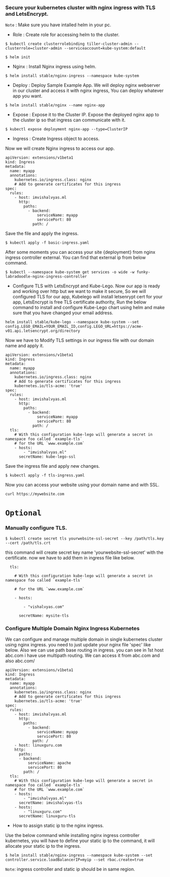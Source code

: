 ### Secure your kubernetes cluster with nginx ingress with TLS and LetsEncrypt.

`Note` : Make sure you have intalled helm in your pc.

* Role : Create role for accessing helm to the cluster.
```
$ kubectl create clusterrolebinding tiller-cluster-admin --clusterrole=cluster-admin --serviceaccount=kube-system:default
```
```
$ helm init
```

* Nginx : Install Nginx ingress using helm.
```
$ helm install stable/nginx-ingress --namespace kube-system
```

* Deploy : Deploy Sample Example App.
We will deploy nginx webserver in our cluster and access it with nginx ingress, You can deploy whatever app you want.
```
$ helm install stable/nginx --name nginx-app
```


* Expose : Expose it to the Cluster IP.
Expose the deployed nginx app to the cluster ip so that ingress can communicate with it.
```
$ kubectl expose deployment nginx-app --type=ClusterIP
```



* Ingress : Create Ingress object to access.

Now we will create Nginx ingress to access our app.


```
apiVersion: extensions/v1beta1
kind: Ingress
metadata:
  name: myapp
  annotations:
    kubernetes.io/ingress.class: nginx
    # Add to generate certificates for this ingress
spec:
  rules:
    - host: imvishalvyas.ml
      http:
        paths:
          - backend:
              serviceName: myapp
              servicePort: 80
            path: /

```

Save the file and apply the ingress.

```
$ kubectl apply -f basic-ingress.yaml
```


After some moments you can access your site {deployment} from nginx ingress controller external. You can find that external ip from below command.
```
$ kubectl --namespace kube-system get services -o wide -w funky-labradoodle-nginx-ingress-controller
```




* Configure TLS with LetsEncrypt and Kube-Lego.
Now our app is ready and working over http but we want to make it secure, So we will configured TLS for our app, Kubelego will install letsenrypt cert for your app, LetsEncrypt is free TLS certificate authority, Run the below command to install and configure Kube-Lego chart using helm and make sure that you have changed your email address.

```
helm install stable/kube-lego --namespace kube-system --set config.LEGO_EMAIL=YOUR_EMAIL_ID,config.LEGO_URL=https://acme-v01.api.letsencrypt.org/directory
```

Now we have to Modify TLS settings in our ingress file with our domain name and apply it.

```
apiVersion: extensions/v1beta1
kind: Ingress
metadata:
  name: myapp
  annotations:
    kubernetes.io/ingress.class: nginx
    # Add to generate certificates for this ingress
    kubernetes.io/tls-acme: 'true'
spec:
  rules:
    - host: imvishalvyas.ml
      http:
        paths:
          - backend:
              serviceName: myapp
              servicePort: 80
            path: /
  tls:
    # With this configuration kube-lego will generate a secret in namespace foo called `example-tls`
    # for the URL `www.example.com`
    - hosts:
        - "imvishalvyas.ml"
      secretName: kube-lego-ssl

```



Save the ingress file and apply new changes.

```
$ kubectl apply -f tls-ingress.yaml
```


Now you can access your website using your domain name and with SSL.

```
curl https://mywebsite.com
```


# `Optional`

### Manually configure TLS.
```
$ kubectl create secret tls yourwebsite-ssl-secret --key /path/tls.key --cert /path/tls.crt
```
this command will create secret key name 'yourwebsite-ssl-secret' with the certificate. now we have to add them in ingress file like below.

```
  tls:

    # With this configuration kube-lego will generate a secret in namespace foo called `example-tls`

    # for the URL `www.example.com`

    - hosts:

        - "vishalvyas.com"

      secretName: mysite-tls
```

### Configure Multiple Domain Nginx Ingress Kubernetes

We can configure and manage multiple domain in single kubernetes cluster using nginx ingress. you need to just update your nginx file 'spec' like below. Also we can use path base routing in ingress. you can see in 1st host abc.com i have use multipath routing. We can access it from abc.com and also abc.com/

```
apiVersion: extensions/v1beta1
kind: Ingress
metadata:
  name: myapp
  annotations:
    kubernetes.io/ingress.class: nginx
    # Add to generate certificates for this ingress
    kubernetes.io/tls-acme: 'true'
spec:
  rules:
    - host: imvishalvyas.ml
      http:
        paths:
          - backend:
              serviceName: myapp
              servicePort: 80
            path: /
    - host: linuxguru.com
    http:
      paths:
      - backend:
          serviceName: apache
          servicePort: 80
        path: /
  tls:
    # With this configuration kube-lego will generate a secret in namespace foo called `example-tls`
    # for the URL `www.example.com`
    - hosts:
        - "imvishalvyas.ml"
      secretName: imvishalvyas-tls
    - hosts:
        - "linuxguru.com"
      secretName: linuxguru-tls
```



* How to assign static ip to the nginx ingress.

Use the below command while installing nginx ingress controller kubernetes, you will have to define your static ip to the command, it will allocate your static ip to the ingress.

```
$ helm install stable/nginx-ingress --namespace kube-system --set controller.service.loadBalancerIP=myip --set rbac.create=true
```

`Note`: ingress controller and static ip should be in same region.
